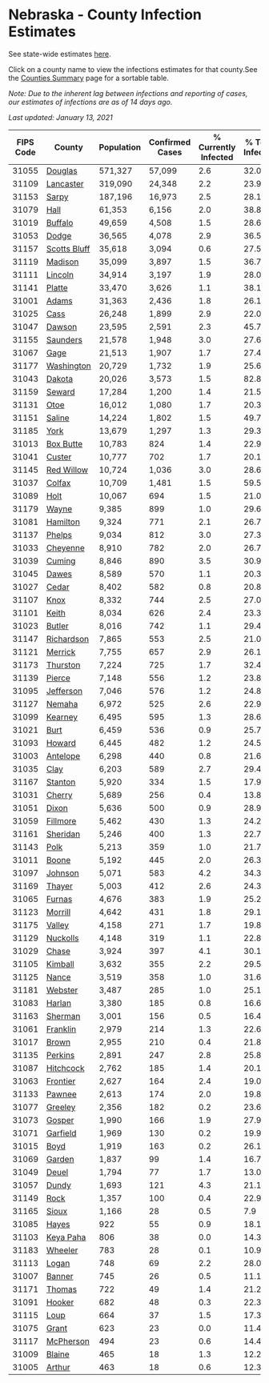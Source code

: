 # Nebraska - County Infection Estimates

See state-wide estimates [here](/infections/us-ne).

Click on a county name to view the infections estimates for that county.See the [Counties Summary](/infections/summary-counties) page for a sortable table.

*Note: Due to the inherent lag between infections and reporting of cases, our estimates of infections are as of 14 days ago.*

*Last updated: January 13, 2021*

|   FIPS Code |                       County |   Population |   Confirmed Cases |   % Currently Infected |   % Total Infected |
|-------------|------------------------------|--------------|-------------------|------------------------|--------------------|
|       31055 |           [Douglas](douglas) |      571,327 |            57,099 |                    2.6 |               32.0 |
|       31109 |       [Lancaster](lancaster) |      319,090 |            24,348 |                    2.2 |               23.9 |
|       31153 |               [Sarpy](sarpy) |      187,196 |            16,973 |                    2.5 |               28.1 |
|       31079 |                 [Hall](hall) |       61,353 |             6,156 |                    2.0 |               38.8 |
|       31019 |           [Buffalo](buffalo) |       49,659 |             4,508 |                    1.5 |               28.6 |
|       31053 |               [Dodge](dodge) |       36,565 |             4,078 |                    2.9 |               36.5 |
|       31157 | [Scotts Bluff](scotts-bluff) |       35,618 |             3,094 |                    0.6 |               27.5 |
|       31119 |           [Madison](madison) |       35,099 |             3,897 |                    1.5 |               36.7 |
|       31111 |           [Lincoln](lincoln) |       34,914 |             3,197 |                    1.9 |               28.0 |
|       31141 |             [Platte](platte) |       33,470 |             3,626 |                    1.1 |               38.1 |
|       31001 |               [Adams](adams) |       31,363 |             2,436 |                    1.8 |               26.1 |
|       31025 |                 [Cass](cass) |       26,248 |             1,899 |                    2.9 |               22.0 |
|       31047 |             [Dawson](dawson) |       23,595 |             2,591 |                    2.3 |               45.7 |
|       31155 |         [Saunders](saunders) |       21,578 |             1,948 |                    3.0 |               27.6 |
|       31067 |                 [Gage](gage) |       21,513 |             1,907 |                    1.7 |               27.4 |
|       31177 |     [Washington](washington) |       20,729 |             1,732 |                    1.9 |               25.6 |
|       31043 |             [Dakota](dakota) |       20,026 |             3,573 |                    1.5 |               82.8 |
|       31159 |             [Seward](seward) |       17,284 |             1,200 |                    1.4 |               21.5 |
|       31131 |                 [Otoe](otoe) |       16,012 |             1,080 |                    1.7 |               20.3 |
|       31151 |             [Saline](saline) |       14,224 |             1,802 |                    1.5 |               49.7 |
|       31185 |                 [York](york) |       13,679 |             1,297 |                    1.3 |               29.3 |
|       31013 |       [Box Butte](box-butte) |       10,783 |               824 |                    1.4 |               22.9 |
|       31041 |             [Custer](custer) |       10,777 |               702 |                    1.7 |               20.1 |
|       31145 |     [Red Willow](red-willow) |       10,724 |             1,036 |                    3.0 |               28.6 |
|       31037 |             [Colfax](colfax) |       10,709 |             1,481 |                    1.5 |               59.5 |
|       31089 |                 [Holt](holt) |       10,067 |               694 |                    1.5 |               21.0 |
|       31179 |               [Wayne](wayne) |        9,385 |               899 |                    1.0 |               29.6 |
|       31081 |         [Hamilton](hamilton) |        9,324 |               771 |                    2.1 |               26.7 |
|       31137 |             [Phelps](phelps) |        9,034 |               812 |                    3.0 |               27.3 |
|       31033 |         [Cheyenne](cheyenne) |        8,910 |               782 |                    2.0 |               26.7 |
|       31039 |             [Cuming](cuming) |        8,846 |               890 |                    3.5 |               30.9 |
|       31045 |               [Dawes](dawes) |        8,589 |               570 |                    1.1 |               20.3 |
|       31027 |               [Cedar](cedar) |        8,402 |               582 |                    0.8 |               20.8 |
|       31107 |                 [Knox](knox) |        8,332 |               744 |                    2.5 |               27.0 |
|       31101 |               [Keith](keith) |        8,034 |               626 |                    2.4 |               23.3 |
|       31023 |             [Butler](butler) |        8,016 |               742 |                    1.1 |               29.4 |
|       31147 |     [Richardson](richardson) |        7,865 |               553 |                    2.5 |               21.0 |
|       31121 |           [Merrick](merrick) |        7,755 |               657 |                    2.9 |               26.1 |
|       31173 |         [Thurston](thurston) |        7,224 |               725 |                    1.7 |               32.4 |
|       31139 |             [Pierce](pierce) |        7,148 |               556 |                    1.2 |               23.8 |
|       31095 |       [Jefferson](jefferson) |        7,046 |               576 |                    1.2 |               24.8 |
|       31127 |             [Nemaha](nemaha) |        6,972 |               525 |                    2.6 |               22.9 |
|       31099 |           [Kearney](kearney) |        6,495 |               595 |                    1.3 |               28.6 |
|       31021 |                 [Burt](burt) |        6,459 |               536 |                    0.9 |               25.7 |
|       31093 |             [Howard](howard) |        6,445 |               482 |                    1.2 |               24.5 |
|       31003 |         [Antelope](antelope) |        6,298 |               440 |                    0.8 |               21.6 |
|       31035 |                 [Clay](clay) |        6,203 |               589 |                    2.7 |               29.4 |
|       31167 |           [Stanton](stanton) |        5,920 |               334 |                    1.5 |               17.9 |
|       31031 |             [Cherry](cherry) |        5,689 |               256 |                    0.4 |               13.8 |
|       31051 |               [Dixon](dixon) |        5,636 |               500 |                    0.9 |               28.9 |
|       31059 |         [Fillmore](fillmore) |        5,462 |               430 |                    1.3 |               24.2 |
|       31161 |         [Sheridan](sheridan) |        5,246 |               400 |                    1.3 |               22.7 |
|       31143 |                 [Polk](polk) |        5,213 |               359 |                    1.0 |               21.7 |
|       31011 |               [Boone](boone) |        5,192 |               445 |                    2.0 |               26.3 |
|       31097 |           [Johnson](johnson) |        5,071 |               583 |                    4.2 |               34.3 |
|       31169 |             [Thayer](thayer) |        5,003 |               412 |                    2.6 |               24.3 |
|       31065 |             [Furnas](furnas) |        4,676 |               383 |                    1.9 |               25.2 |
|       31123 |           [Morrill](morrill) |        4,642 |               431 |                    1.8 |               29.1 |
|       31175 |             [Valley](valley) |        4,158 |               271 |                    1.7 |               19.8 |
|       31129 |         [Nuckolls](nuckolls) |        4,148 |               319 |                    1.1 |               22.8 |
|       31029 |               [Chase](chase) |        3,924 |               397 |                    4.1 |               30.1 |
|       31105 |           [Kimball](kimball) |        3,632 |               355 |                    2.2 |               29.5 |
|       31125 |               [Nance](nance) |        3,519 |               358 |                    1.0 |               31.6 |
|       31181 |           [Webster](webster) |        3,487 |               285 |                    1.0 |               25.1 |
|       31083 |             [Harlan](harlan) |        3,380 |               185 |                    0.8 |               16.6 |
|       31163 |           [Sherman](sherman) |        3,001 |               156 |                    0.5 |               16.4 |
|       31061 |         [Franklin](franklin) |        2,979 |               214 |                    1.3 |               22.6 |
|       31017 |               [Brown](brown) |        2,955 |               210 |                    0.4 |               21.8 |
|       31135 |           [Perkins](perkins) |        2,891 |               247 |                    2.8 |               25.8 |
|       31087 |       [Hitchcock](hitchcock) |        2,762 |               185 |                    1.4 |               20.1 |
|       31063 |         [Frontier](frontier) |        2,627 |               164 |                    2.4 |               19.0 |
|       31133 |             [Pawnee](pawnee) |        2,613 |               174 |                    2.0 |               19.8 |
|       31077 |           [Greeley](greeley) |        2,356 |               182 |                    0.2 |               23.6 |
|       31073 |             [Gosper](gosper) |        1,990 |               166 |                    1.9 |               27.9 |
|       31071 |         [Garfield](garfield) |        1,969 |               130 |                    0.2 |               19.9 |
|       31015 |                 [Boyd](boyd) |        1,919 |               163 |                    0.2 |               26.1 |
|       31069 |             [Garden](garden) |        1,837 |                99 |                    1.4 |               16.7 |
|       31049 |               [Deuel](deuel) |        1,794 |                77 |                    1.7 |               13.0 |
|       31057 |               [Dundy](dundy) |        1,693 |               121 |                    4.3 |               21.1 |
|       31149 |                 [Rock](rock) |        1,357 |               100 |                    0.4 |               22.9 |
|       31165 |               [Sioux](sioux) |        1,166 |                28 |                    0.5 |                7.9 |
|       31085 |               [Hayes](hayes) |          922 |                55 |                    0.9 |               18.1 |
|       31103 |       [Keya Paha](keya-paha) |          806 |                38 |                    0.0 |               14.3 |
|       31183 |           [Wheeler](wheeler) |          783 |                28 |                    0.1 |               10.9 |
|       31113 |               [Logan](logan) |          748 |                69 |                    2.2 |               28.0 |
|       31007 |             [Banner](banner) |          745 |                26 |                    0.5 |               11.1 |
|       31171 |             [Thomas](thomas) |          722 |                49 |                    1.4 |               21.2 |
|       31091 |             [Hooker](hooker) |          682 |                48 |                    0.3 |               22.3 |
|       31115 |                 [Loup](loup) |          664 |                37 |                    1.5 |               17.3 |
|       31075 |               [Grant](grant) |          623 |                23 |                    0.0 |               11.4 |
|       31117 |       [McPherson](mcpherson) |          494 |                23 |                    0.6 |               14.4 |
|       31009 |             [Blaine](blaine) |          465 |                18 |                    1.3 |               12.2 |
|       31005 |             [Arthur](arthur) |          463 |                18 |                    0.6 |               12.3 |